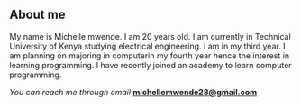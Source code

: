 ## About me
My name is Michelle mwende. I am 20 years old. I am currently in Technical University of Kenya studying electrical engineering.
I am in my third year. I am planning on majoring in computerin my fourth year hence the interest in learning programming. I
have recently joined an academy to learn computer programming.

*You can reach me through email* **michellemwende28@gmail.com**

<!--
**Mitchke0/Mitchke0** is a ✨ _special_ ✨ repository because its `README.md` (this file) appears on your GitHub profile.

Here are some ideas to get you started:

- 🔭 I’m currently working on ...
- 🌱 I’m currently learning ...
- 👯 I’m looking to collaborate on ...
- 🤔 I’m looking for help with ...
- 💬 Ask me about ...
- 📫 How to reach me: ...
- 😄 Pronouns: ...
- ⚡ Fun fact: ...
-->

